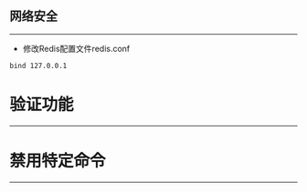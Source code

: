 ## 网络安全

---

* 修改Redis配置文件redis.conf

```Redis
bind 127.0.0.1
```

# 验证功能

---

# 禁用特定命令

---

## 



